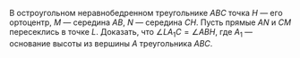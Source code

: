 В остроугольном неравнобедренном треугольнике $ABC$ точка $H$ — его ортоцентр, $M$ — середина $AB$, $N$  — середина $CH$. Пусть прямые $AN$ и $CM$  пересеклись в точке $L$. Доказать, что $\angle L{{A}_{1}}C =\angle ABH$, где ${{A}_{1}}$ — основание высоты из вершины $A$ треугольника $ABC$.